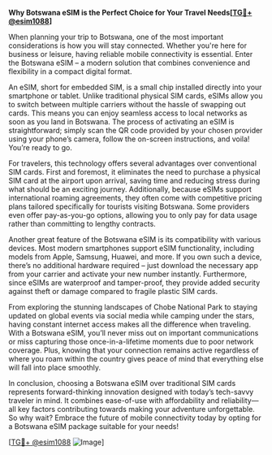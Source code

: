 **Why Botswana eSIM is the Perfect Choice for Your Travel Needs[[TG💪+ @esim1088](https://t.me/s/esim1088)]**

When planning your trip to Botswana, one of the most important considerations is how you will stay connected. Whether you're here for business or leisure, having reliable mobile connectivity is essential. Enter the Botswana eSIM – a modern solution that combines convenience and flexibility in a compact digital format.

An eSIM, short for embedded SIM, is a small chip installed directly into your smartphone or tablet. Unlike traditional physical SIM cards, eSIMs allow you to switch between multiple carriers without the hassle of swapping out cards. This means you can enjoy seamless access to local networks as soon as you land in Botswana. The process of activating an eSIM is straightforward; simply scan the QR code provided by your chosen provider using your phone’s camera, follow the on-screen instructions, and voila! You’re ready to go.

For travelers, this technology offers several advantages over conventional SIM cards. First and foremost, it eliminates the need to purchase a physical SIM card at the airport upon arrival, saving time and reducing stress during what should be an exciting journey. Additionally, because eSIMs support international roaming agreements, they often come with competitive pricing plans tailored specifically for tourists visiting Botswana. Some providers even offer pay-as-you-go options, allowing you to only pay for data usage rather than committing to lengthy contracts.

Another great feature of the Botswana eSIM is its compatibility with various devices. Most modern smartphones support eSIM functionality, including models from Apple, Samsung, Huawei, and more. If you own such a device, there’s no additional hardware required – just download the necessary app from your carrier and activate your new number instantly. Furthermore, since eSIMs are waterproof and tamper-proof, they provide added security against theft or damage compared to fragile plastic SIM cards.

From exploring the stunning landscapes of Chobe National Park to staying updated on global events via social media while camping under the stars, having constant internet access makes all the difference when traveling. With a Botswana eSIM, you’ll never miss out on important communications or miss capturing those once-in-a-lifetime moments due to poor network coverage. Plus, knowing that your connection remains active regardless of where you roam within the country gives peace of mind that everything else will fall into place smoothly.

In conclusion, choosing a Botswana eSIM over traditional SIM cards represents forward-thinking innovation designed with today’s tech-savvy traveler in mind. It combines ease-of-use with affordability and reliability—all key factors contributing towards making your adventure unforgettable. So why wait? Embrace the future of mobile connectivity today by opting for a Botswana eSIM package suitable for your needs!

[[TG💪+ @esim1088](https://t.me/s/esim1088) ![Image](https://i.postimg.cc/Y0z9fWf4/image.png)]